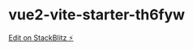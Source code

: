 # vue2-vite-starter-th6fyw

[Edit on StackBlitz ⚡️](https://stackblitz.com/edit/vue2-vite-starter-th6fyw)